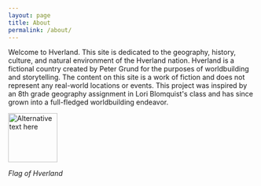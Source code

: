 ```yaml
---
layout: page
title: About
permalink: /about/
---
```


Welcome to Hverland. This site is dedicated to the geography, history, culture, and natural environment of the Hverland nation. Hverland is a fictional country created by Peter Grund for the purposes of worldbuilding and storytelling. The content on this site is a work of fiction and does not represent any real-world locations or events. This project was inspired by an 8th grade geography assignment in Lori Blomquist's class and has since grown into a full-fledged worldbuilding endeavor.

<img src="https://upload.wikimedia.org/wikipedia/commons/d/d7/Hengelo_%28GLD%29_vlag_1962.svg" height=100 alt="Alternative text here">

*Flag of Hverland*